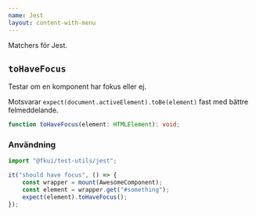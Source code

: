 ```yaml
---
name: Jest
layout: content-with-menu
---
```


Matchers för Jest.

## `toHaveFocus`

Testar om en komponent har fokus eller ej.

Motsvarar `expect(document.activeElement).toBe(element)` fast med bättre felmeddelande.

```ts
function toHaveFocus(element: HTMLElement): void;
```

### Användning

```ts
import "@fkui/test-utils/jest";

it("should have focus", () => {
    const wrapper = mount(AwesomeComponent);
    const element = wrapper.get("#something");
    expect(element).toHaveFocus();
});
```
